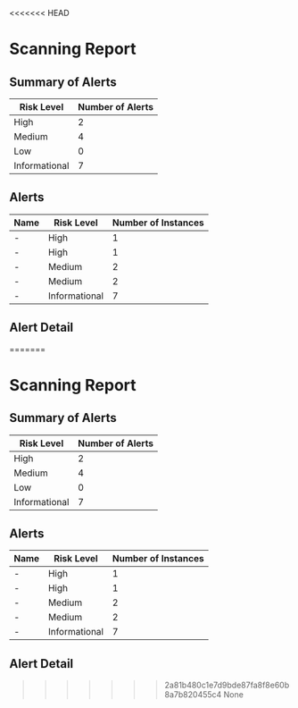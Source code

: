 <<<<<<< HEAD
# Scanning Report

## Summary of Alerts

| Risk Level    | Number of Alerts |
| ------------- | ---------------- |
| High          | 2                |
| Medium        | 4                |
| Low           | 0                |
| Informational | 7                |

## Alerts

| Name             | Risk Level    | Number of Instances |
| ---------------- | ------------- | ------------------- |
| -                | High          | 1                   |
| -                | High          | 1                   |
| -                | Medium        | 2                   |
| -                | Medium        | 2                   |
| -                | Informational | 7                   |

## Alert Detail

=======
# Scanning Report

## Summary of Alerts

| Risk Level    | Number of Alerts |
| ------------- | ---------------- |
| High          | 2                |
| Medium        | 4                |
| Low           | 0                |
| Informational | 7                |

## Alerts

| Name             | Risk Level    | Number of Instances |
| ---------------- | ------------- | ------------------- |
| -                | High          | 1                   |
| -                | High          | 1                   |
| -                | Medium        | 2                   |
| -                | Medium        | 2                   |
| -                | Informational | 7                   |

## Alert Detail

>>>>>>> 2a81b480c1e7d9bde87fa8f8e60b8a7b820455c4
None